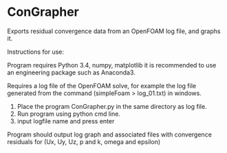 # ConGrapher
Exports residual convergence data from an OpenFOAM log file, and graphs it.

Instructions for use:

Program requires Python 3.4, numpy, matplotlib it is recommended to use an engineering package such as Anaconda3.

Requires a log file of the OpenFOAM solve, for example the log file generated from the command (simpleFoam > log_01.txt) in windows.

1. Place the program ConGrapher.py in the same directory as log file.
2. Run program using python cmd line.
3. input logfile name and press enter

Program should output log graph and associated files with convergence residuals for (Ux, Uy, Uz, p and k, omega and epsilon)


